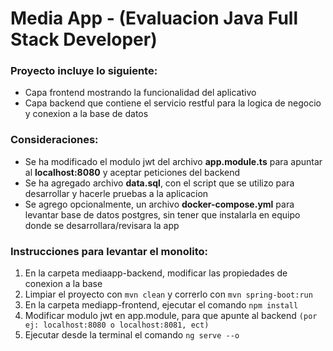 # Media App - (Evaluacion Java Full Stack Developer)

### Proyecto incluye lo siguiente:

- Capa frontend mostrando la funcionalidad del aplicativo 
- Capa backend que contiene el servicio restful para la logica de negocio y conexion a la base de datos

### Consideraciones:

- Se ha modificado el modulo jwt del archivo **app.module.ts** para apuntar al **localhost:8080** y aceptar peticiones del backend
- Se ha agregado archivo **data.sql**, con el script que se utilizo para desarrollar y hacerle pruebas a la aplicacion
- Se agrego opcionalmente, un archivo **docker-compose.yml** para levantar base de datos postgres, sin tener que instalarla en equipo donde se desarrollara/revisara la app

###  Instrucciones para levantar el monolito:

1. En la carpeta mediaapp-backend, modificar las propiedades de conexion a la base
2. Limpiar el proyecto con `mvn clean` y correrlo con `mvn spring-boot:run`
3. En la carpeta mediapp-frontend, ejecutar el comando `npm install` 
4. Modificar modulo jwt en app.module, para que apunte al backend `(por ej: localhost:8080 o localhost:8081, ect)`
5. Ejecutar desde la terminal el comando `ng serve --o`

